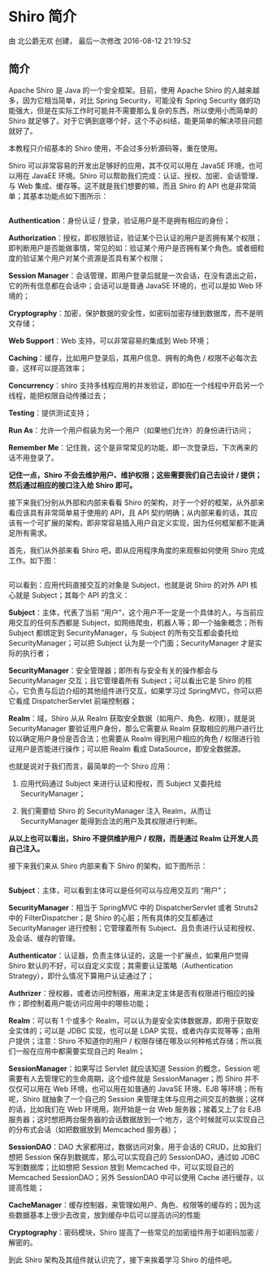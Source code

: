 <div id="pro-mian-header">
<div id="pro-mian-header">
<div class="content-top">
<h1>Shiro 简介</h1>
</div>
<div class="kn-infomation">由&nbsp;北公爵无欢&nbsp;创建， 最后一次修改&nbsp;2016-08-12 21:19:52</div>
</div>
<div class="content-bg">
<div class="content-intro view-box ">
<div class="wkcontent">
<h2>简介</h2>
<p>Apache Shiro 是 Java 的一个安全框架。目前，使用 Apache Shiro 的人越来越多，因为它相当简单，对比 Spring Security，可能没有 Spring Security 做的功能强大，但是在实际工作时可能并不需要那么复杂的东西，所以使用小而简单的 Shiro 就足够了。对于它俩到底哪个好，这个不必纠结，能更简单的解决项目问题就好了。</p>
<p>本教程只介绍基本的 Shiro 使用，不会过多分析源码等，重在使用。</p>
<p>Shiro 可以非常容易的开发出足够好的应用，其不仅可以用在 JavaSE 环境，也可以用在 JavaEE 环境。Shiro 可以帮助我们完成：认证、授权、加密、会话管理、与 Web 集成、缓存等。这不就是我们想要的嘛，而且 Shiro 的 API 也是非常简单；其基本功能点如下图所示：</p>
<p><img src="https://7n.w3cschool.cn/attachments/image/wk/shiro/1.png" alt="" /></p>
<p><strong>Authentication</strong>：身份认证 / 登录，验证用户是不是拥有相应的身份；</p>
<p><strong>Authorization</strong>：授权，即权限验证，验证某个已认证的用户是否拥有某个权限；即判断用户是否能做事情，常见的如：验证某个用户是否拥有某个角色。或者细粒度的验证某个用户对某个资源是否具有某个权限；</p>
<p><strong>Session Manager</strong>：会话管理，即用户登录后就是一次会话，在没有退出之前，它的所有信息都在会话中；会话可以是普通 JavaSE 环境的，也可以是如 Web 环境的；</p>
<p><strong>Cryptography</strong>：加密，保护数据的安全性，如密码加密存储到数据库，而不是明文存储；</p>
<p><strong>Web Support</strong>：Web 支持，可以非常容易的集成到 Web 环境；</p>
<p><strong>Caching</strong>：缓存，比如用户登录后，其用户信息、拥有的角色 / 权限不必每次去查，这样可以提高效率；</p>
<p><strong>Concurrency</strong>：shiro 支持多线程应用的并发验证，即如在一个线程中开启另一个线程，能把权限自动传播过去；</p>
<p><strong>Testing</strong>：提供测试支持；</p>
<p><strong>Run As</strong>：允许一个用户假装为另一个用户（如果他们允许）的身份进行访问；</p>
<p><strong>Remember Me</strong>：记住我，这个是非常常见的功能，即一次登录后，下次再来的话不用登录了。</p>
<p><strong>记住一点，Shiro 不会去维护用户、维护权限；这些需要我们自己去设计 / 提供；然后通过相应的接口注入给 Shiro 即可。</strong></p>
<p>接下来我们分别从外部和内部来看看 Shiro 的架构，对于一个好的框架，从外部来看应该具有非常简单易于使用的 API，且 API 契约明确；从内部来看的话，其应该有一个可扩展的架构，即非常容易插入用户自定义实现，因为任何框架都不能满足所有需求。</p>
<p>首先，我们从外部来看 Shiro 吧，即从应用程序角度的来观察如何使用 Shiro 完成工作。如下图：</p>
<p><img src="https://7n.w3cschool.cn/attachments/image/wk/shiro/2.png" alt="" /></p>
<p>可以看到：应用代码直接交互的对象是 Subject，也就是说 Shiro 的对外 API 核心就是 Subject；其每个 API 的含义：</p>
<p><strong>Subject</strong>：主体，代表了当前 &ldquo;用户&rdquo;，这个用户不一定是一个具体的人，与当前应用交互的任何东西都是 Subject，如网络爬虫，机器人等；即一个抽象概念；所有 Subject 都绑定到 SecurityManager，与 Subject 的所有交互都会委托给 SecurityManager；可以把 Subject 认为是一个门面；SecurityManager 才是实际的执行者；</p>
<p><strong>SecurityManager</strong>：安全管理器；即所有与安全有关的操作都会与 SecurityManager 交互；且它管理着所有 Subject；可以看出它是 Shiro 的核心，它负责与后边介绍的其他组件进行交互，如果学习过 SpringMVC，你可以把它看成 DispatcherServlet 前端控制器；</p>
<p><strong>Realm</strong>：域，Shiro 从从 Realm 获取安全数据（如用户、角色、权限），就是说 SecurityManager 要验证用户身份，那么它需要从 Realm 获取相应的用户进行比较以确定用户身份是否合法；也需要从 Realm 得到用户相应的角色 / 权限进行验证用户是否能进行操作；可以把 Realm 看成 DataSource，即安全数据源。</p>
<p>也就是说对于我们而言，最简单的一个 Shiro 应用：</p>
<ol>
<li>
<p>应用代码通过 Subject 来进行认证和授权，而 Subject 又委托给 SecurityManager；</p>
</li>
<li>我们需要给 Shiro 的 SecurityManager 注入 Realm，从而让 SecurityManager 能得到合法的用户及其权限进行判断。</li>
</ol>
<p><strong>从以上也可以看出，Shiro 不提供维护用户 / 权限，而是通过 Realm 让开发人员自己注入。</strong></p>
<p>接下来我们来从 Shiro 内部来看下 Shiro 的架构，如下图所示：</p>
<p><img src="https://7n.w3cschool.cn/attachments/image/wk/shiro/3.png" alt="" /></p>
<p><strong>Subject</strong>：主体，可以看到主体可以是任何可以与应用交互的 &ldquo;用户&rdquo;；</p>
<p><strong>SecurityManager</strong>：相当于 SpringMVC 中的 DispatcherServlet 或者 Struts2 中的 FilterDispatcher；是 Shiro 的心脏；所有具体的交互都通过 SecurityManager 进行控制；它管理着所有 Subject、且负责进行认证和授权、及会话、缓存的管理。</p>
<p><strong>Authenticator</strong>：认证器，负责主体认证的，这是一个扩展点，如果用户觉得 Shiro 默认的不好，可以自定义实现；其需要认证策略（Authentication Strategy），即什么情况下算用户认证通过了；</p>
<p><strong>Authrizer</strong>：授权器，或者访问控制器，用来决定主体是否有权限进行相应的操作；即控制着用户能访问应用中的哪些功能；</p>
<p><strong>Realm</strong>：可以有 1 个或多个 Realm，可以认为是安全实体数据源，即用于获取安全实体的；可以是 JDBC 实现，也可以是 LDAP 实现，或者内存实现等等；由用户提供；注意：Shiro 不知道你的用户 / 权限存储在哪及以何种格式存储；所以我们一般在应用中都需要实现自己的 Realm；</p>
<p><strong>SessionManager</strong>：如果写过 Servlet 就应该知道 Session 的概念，Session 呢需要有人去管理它的生命周期，这个组件就是 SessionManager；而 Shiro 并不仅仅可以用在 Web 环境，也可以用在如普通的 JavaSE 环境、EJB 等环境；所有呢，Shiro 就抽象了一个自己的 Session 来管理主体与应用之间交互的数据；这样的话，比如我们在 Web 环境用，刚开始是一台 Web 服务器；接着又上了台 EJB 服务器；这时想把两台服务器的会话数据放到一个地方，这个时候就可以实现自己的分布式会话（如把数据放到 Memcached 服务器）；</p>
<p><strong>SessionDAO</strong>：DAO 大家都用过，数据访问对象，用于会话的 CRUD，比如我们想把 Session 保存到数据库，那么可以实现自己的 SessionDAO，通过如 JDBC 写到数据库；比如想把 Session 放到 Memcached 中，可以实现自己的 Memcached SessionDAO；另外 SessionDAO 中可以使用 Cache 进行缓存，以提高性能；</p>
<p><strong>CacheManager</strong>：缓存控制器，来管理如用户、角色、权限等的缓存的；因为这些数据基本上很少去改变，放到缓存中后可以提高访问的性能</p>
<p><strong>Cryptography</strong>：密码模块，Shiro 提高了一些常见的加密组件用于如密码加密 / 解密的。</p>
<p>到此 Shiro 架构及其组件就认识完了，接下来挨着学习 Shiro 的组件吧。</p>
</div>
</div>
</div>
</div>